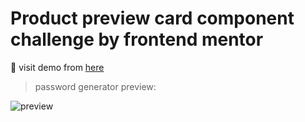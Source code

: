 # Product preview card component challenge by frontend mentor

:link: visit demo from [here](https://sytreacy.github.io/product-preview-card-component-challenge/)

> password generator preview: 

![preview](https://user-images.githubusercontent.com/82701495/209168157-cd76afca-ba81-4477-8f3d-baf81e4d1567.png)
